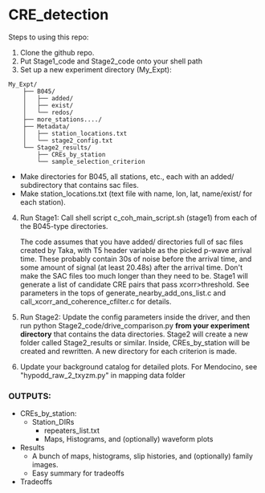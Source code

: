 # CRE_detection

Steps to using this repo:
1. Clone the github repo. 
2. Put Stage1_code and Stage2_code onto your shell path
3. Set up a new experiment directory (My_Expt):

```
My_Expt/
    ├── B045/
    │   ├── added/
    │   ├── exist/    
    │   └── redos/    
    ├── more_stations..../    
    ├── Metadata/        
    │   ├── station_locations.txt  
    │   └── stage2_config.txt        
    └── Stage2_results/    
        ├── CREs_by_station
        └── sample_selection_criterion    
```

* Make directories for B045, all stations, etc., each with an added/ subdirectory that contains sac files. 
* Make station_locations.txt (text file with name, lon, lat, name/exist/ for each station). 

4. Run Stage1: 
    Call shell script c_coh_main_script.sh (stage1) from each of the B045-type directories. 
    
    The code assumes that you have added/ directories full of sac files created by Taka, with T5 header variable as the picked p-wave arrival time. 
These probably contain 30s of noise before the arrival time, and some amount of signal (at least 20.48s) after the arrival time. 
Don't make the SAC files too much longer than they need to be. 
Stage1 will generate a list of candidate CRE pairs that pass xcorr>threshold. 
See parameters in the tops of generate_nearby_add_ons_list.c and call_xcorr_and_coherence_cfilter.c for details. 


5. Run Stage2: 
Update the config parameters inside the driver, and then run python Stage2_code/drive_comparison.py **from your experiment directory** that contains the data directories. Stage2 will create a new folder called Stage2_results or similar. Inside, CREs_by_station will be created and rewritten. 
A new directory for each criterion is made. 


6. Update your background catalog for detailed plots.  For Mendocino, see "hypodd_raw_2_txyzm.py" in mapping data folder 


### OUTPUTS:
* CREs_by_station:
  * Station_DIRs
    * repeaters_list.txt
    * Maps, Histograms, and (optionally) waveform plots
* Results
  * A bunch of maps, histograms, slip histories, and (optionally) family images. 
  * Easy summary for tradeoffs
* Tradeoffs

